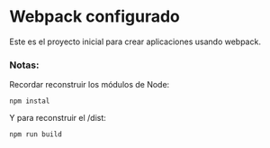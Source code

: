 # Webpack configurado

Este es el proyecto inicial para crear aplicaciones usando webpack.

### Notas:
Recordar reconstruir los módulos de Node:
```
npm instal
```
Y para reconstruir el /dist:
```
npm run build
```